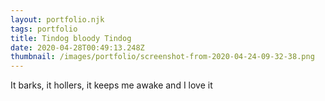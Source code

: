 ```yaml
---
layout: portfolio.njk
tags: portfolio
title: Tindog bloody Tindog
date: 2020-04-28T00:49:13.248Z
thumbnail: /images/portfolio/screenshot-from-2020-04-24-09-32-38.png
---
```

It barks, it hollers, it keeps me awake and I love it
